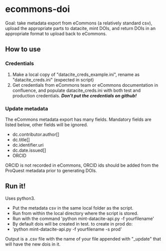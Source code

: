 # ecommons-doi
Goal: take metadata export from eCommons (a relatively standard csv), upload the appropriate parts to datacite, mint DOIs, and return DOIs in an appropriate format to upload back to eCommons.

## How to use
### Credentials
1. Make a local copy of "datacite_creds_example.ini", rename as "datacite_creds.ini" (expected in script)
2. Get credentials from eCommons team or eCommons documentation in confluence, and populate datacite_creds.ini with both test and production credentials. 
***Don't put the credentials on github!***

### Update metadata


The eCommons metadata export has many fields. Mandatory fields are listed below, other fields will be ignored.

- dc.contributor.author[]
- dc.title[]
- dc.identifier.uri
- dc.date.issued[]
- ORCID

ORCID is not recorded in eCommons, ORCID ids should be added from the ProQuest metadata prior to generating DOIs.

## Run it!
Uses python3. 
- Put the metadata csv in the same local folder as the script. 
- Run from within the local directory where the script is stored.
- Run with the command 'python mint-datacite-api.py -f yourfilename'
- By default dois will be created in test. to create in prod do:
- 'python mint-datacite-api.py -f yourfilename -s prod'

Output is a .csv file with the name of your file appended with "_update" that will have the new dois in it.
